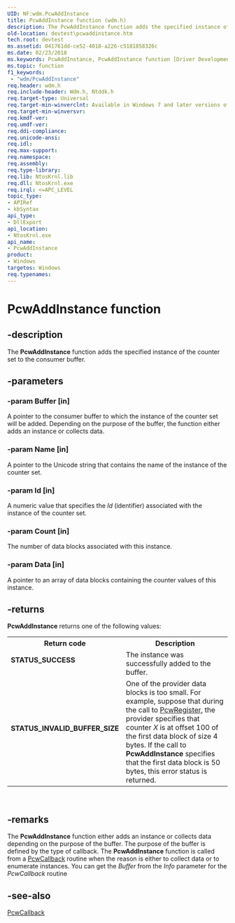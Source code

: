 ```yaml
---
UID: NF:wdm.PcwAddInstance
title: PcwAddInstance function (wdm.h)
description: The PcwAddInstance function adds the specified instance of the counter set to the consumer buffer.
old-location: devtest\pcwaddinstance.htm
tech.root: devtest
ms.assetid: 041761dd-ce52-4018-a226-c5181858326c
ms.date: 02/23/2018
ms.keywords: PcwAddInstance, PcwAddInstance function [Driver Development Tools], devtest.pcwaddinstance, km_pcw_1819c4ec-a951-4069-a8ff-24cf11f1b68c.xml, wdm/PcwAddInstance
ms.topic: function
f1_keywords:
 - "wdm/PcwAddInstance"
req.header: wdm.h
req.include-header: Wdm.h, Ntddk.h
req.target-type: Universal
req.target-min-winverclnt: Available in Windows 7 and later versions of Windows.
req.target-min-winversvr: 
req.kmdf-ver: 
req.umdf-ver: 
req.ddi-compliance: 
req.unicode-ansi: 
req.idl: 
req.max-support: 
req.namespace: 
req.assembly: 
req.type-library: 
req.lib: NtosKrnl.lib
req.dll: NtosKrnl.exe
req.irql: <=APC_LEVEL
topic_type:
- APIRef
- kbSyntax
api_type:
- DllExport
api_location:
- NtosKrnl.exe
api_name:
- PcwAddInstance
product:
- Windows
targetos: Windows
req.typenames: 
---
```


# PcwAddInstance function


## -description


The <b>PcwAddInstance</b> function adds the specified instance of the counter set to the consumer buffer. 


## -parameters




### -param Buffer [in]

A pointer to the consumer buffer to which the instance of the counter set will be added. Depending on the purpose of the buffer, the function either adds an instance or collects data. 


### -param Name [in]

A pointer to the Unicode string that contains the name of the instance of the counter set.


### -param Id [in]

A numeric value that specifies the <i>Id</i> (identifier) associated with the instance of the counter set.


### -param Count [in]

The number of data blocks associated with this instance.


### -param Data [in]

A pointer to an array of data blocks containing the counter values of this instance.


## -returns



<b>PcwAddInstance</b> returns one of the following values:

<table>
<tr>
<th>Return code</th>
<th>Description</th>
</tr>
<tr>
<td width="40%">
<dl>
<dt><b>STATUS_SUCCESS</b></dt>
</dl>
</td>
<td width="60%">
The instance was successfully added to the buffer.

</td>
</tr>
<tr>
<td width="40%">
<dl>
<dt><b>STATUS_INVALID_BUFFER_SIZE</b></dt>
</dl>
</td>
<td width="60%">
One of the provider data blocks is too small. For example, suppose that during the call to <a href="https://docs.microsoft.com/windows-hardware/drivers/ddi/wdm/nf-wdm-pcwregister">PcwRegister</a>, the provider specifies that counter <i>X</i> is at offset 100 of the first data block of size 4 bytes. If the call to <b>PcwAddInstance</b> specifies that the first data block is 50 bytes, this error status is returned.

</td>
</tr>
</table>
 




## -remarks



The <b>PcwAddInstance</b> function either adds an instance or collects data depending on the purpose of the buffer. The purpose of the buffer is defined by the type of callback. The <b>PcwAddInstance</b> function is called from a <a href="https://docs.microsoft.com/windows-hardware/drivers/ddi/wdm/nc-wdm-pcw_callback">PcwCallback</a> routine when the reason is either to collect data or to enumerate instances. You can get the <i>Buffer</i> from the <i>Info</i> parameter for the <i>PcwCallback</i> routine




## -see-also




<a href="https://docs.microsoft.com/windows-hardware/drivers/ddi/wdm/nc-wdm-pcw_callback">PcwCallback</a>
 

 

